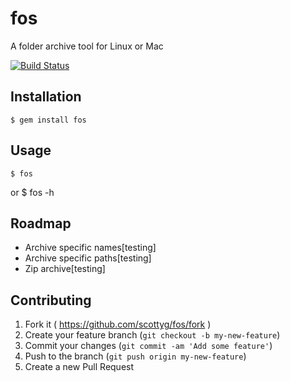 # fos

A folder archive tool for Linux or Mac

[![Build Status](https://travis-ci.org/scottyg/fos.svg?branch=master)](https://travis-ci.org/scottyg/fos)

## Installation

    $ gem install fos

## Usage

    $ fos
or
    $ fos -h

## Roadmap

- Archive specific names[testing]
- Archive specific paths[testing]
- Zip archive[testing]

## Contributing

1. Fork it ( https://github.com/scottyg/fos/fork )
2. Create your feature branch (`git checkout -b my-new-feature`)
3. Commit your changes (`git commit -am 'Add some feature'`)
4. Push to the branch (`git push origin my-new-feature`)
5. Create a new Pull Request
